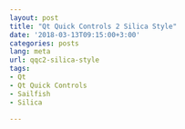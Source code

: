 ```yaml
---
layout: post
title: "Qt Quick Controls 2 Silica Style"
date: '2018-03-13T09:15:00+3:00'
categories: posts
lang: meta
url: qqc2-silica-style
tags:
- Qt
- Qt Quick Controls
- Sailfish
- Silica

---
```

